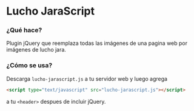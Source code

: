 # Lucho JaraScript
### ¿Qué hace?
Plugin jQuery que reemplaza todas las imágenes de una pagina web por imágenes de lucho jara.

### ¿Cómo se usa?
Descarga ```lucho-jarascript.js``` a tu servidor web y luego agrega
```html
<script type="text/javascript" src="lucho-jarascript.js"></script>
```
a tu ```<header>``` despues de incluir jQuery.
